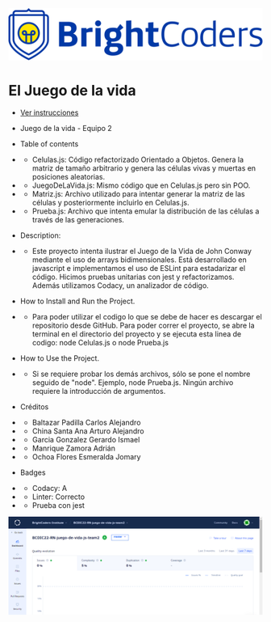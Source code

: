 
![BrightCoders Logo](img/logo.png)

# El Juego de la vida
- [Ver instrucciones](./instructions.md)

- Juego de la vida - Equipo 2

- Table of contents
- - Celulas.js: Código refactorizado Orientado a Objetos. Genera la matriz de tamaño arbitrario y genera las células vivas y muertas en posiciones aleatorias.
- - JuegoDeLaVida.js: Mismo código que en Celulas.js pero sin POO.
- - Matriz.js: Archivo utilizado para intentar generar la matriz de las células y posteriormente incluirlo en Celulas.js.
- - Prueba.js: Archivo que intenta emular la distribución de las células a través de las generaciones.

- Description:
- - Este proyecto intenta ilustrar el Juego de la Vida de John Conway mediante el uso de arrays bidimensionales. Está desarrollado en javascript e implementamos el uso de ESLint para estadarizar el código. Hicimos pruebas unitarias con jest y refactorizamos. Además utilizamos Codacy, un analizador de código.

- How to Install and Run the Project.
- - Para poder utilizar el codigo lo que se debe de hacer es descargar el repositorio desde GitHub. Para poder correr el proyecto, se abre la terminal en el directorio del proyecto y se ejecuta esta linea de codigo: node Celulas.js o node Prueba.js

- How to Use the Project. 
- - Si se requiere probar los demás archivos, sólo se pone el nombre seguido de "node". Ejemplo, node Prueba.js. Ningún archivo requiere la introducción de argumentos.

-  Créditos
- - Baltazar Padilla Carlos Alejandro
- - China Santa Ana Arturo Alejandro
- - Garcia Gonzalez Gerardo Ismael
- - Manrique Zamora Adrián
- - Ochoa Flores Esmeralda Jomary

- Badges
- - Codacy: A
- - Linter: Correcto
- - Prueba con jest

![Puntuación de Codacy](img/Codacy-Team2.png)